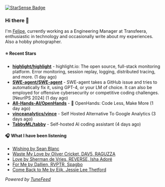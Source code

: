 <a href="https://starsense.app/developer-types" target="_blank"><img src="https://starsense.app/api/badge/?user=valtlfelipe" alt="StarSense Badge"></a>

### Hi there 👋

I'm [Felipe](https://felipevm.com), currently working as a Engineering Manager at Transfeera, enthusiastic in technology and occasionally write about my experiences. Also a hobby photographer.

#### ⭐ Recent Stars
- **[highlight/highlight](https://github.com/highlight/highlight)** - highlight.io: The open source, full-stack monitoring platform. Error monitoring, session replay, logging, distributed tracing, and more. (1 day ago)
- **[SWE-agent/SWE-agent](https://github.com/SWE-agent/SWE-agent)** - SWE-agent takes a GitHub issue and tries to automatically fix it, using GPT-4, or your LM of choice. It can also be employed for offensive cybersecurity or competitive coding challenges. [NeurIPS 2024]  (1 day ago)
- **[All-Hands-AI/OpenHands](https://github.com/All-Hands-AI/OpenHands)** - 🙌 OpenHands: Code Less, Make More (1 day ago)
- **[vinceanalytics/vince](https://github.com/vinceanalytics/vince)** - Self Hosted Alternative To Google Analytics (3 days ago)
- **[TabbyML/tabby](https://github.com/TabbyML/tabby)** - Self-hosted AI coding assistant (4 days ago)

#### 🎧 What I have been listening
- [Wishing by Sean Blanc](https://open.spotify.com/track/2ipr8HboTyHZkeLj7DPvqh)
- [Waste My Love by Oliver Cricket, DAV5, RAGUZZA](https://open.spotify.com/track/0zHaPkZcEMiAgzdL6hgh1v)
- [Love by Sherman de Vries, REVERSE, Isha Adoré](https://open.spotify.com/track/0XgpdAVBVNe9WpgyG3XaXl)
- [For Me by Dallien, RVPTR, Spagbo](https://open.spotify.com/track/0PJCvbrQc5Dbccq5pcQ2D3)
- [Come Back to Me by Eijk, Jessie Lee Thetford](https://open.spotify.com/track/6uE8L1DTJdHk9PriaM78q5)

_Powered by [TuneFeed](https://tunefeed.app?ref=github.com)_


